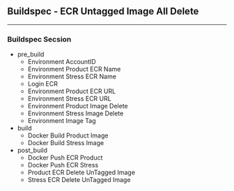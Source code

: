 ## Buildspec - ECR Untagged Image All Delete
---
### Buildspec Secsion
- pre_build
    - Environment AccountID
    - Environment Product ECR Name
    - Environment Stress ECR Name
    - Login ECR
    - Environment Product ECR URL
    - Environment Stress ECR URL
    - Environment Product Image Delete
    - Environment Stress Image Delete
    - Environment Image Tag
- build
    - Docker Build Product Image
    - Docker Build Stress Image
- post_build
    - Docker Push ECR Product
    - Docker Push ECR Stress
    - Product ECR Delete UnTagged Image
    - Stress ECR Delete UnTagged Image